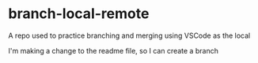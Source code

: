 # branch-local-remote
A repo used to practice branching and merging using VSCode as the local 

I'm making a change to the readme file, so I can create a branch
